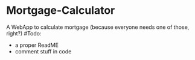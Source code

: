 # Mortgage-Calculator
A WebApp to calculate mortgage (because everyone needs one of those, right?)
#Todo:
- a proper ReadME
- comment stuff in code
